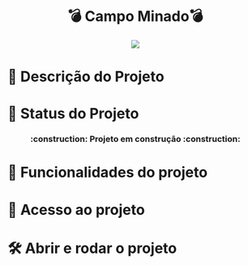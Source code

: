 <h1 align="center"> 💣 Campo Minado💣  </h1>

<div align="center">
  <a href="https://github.com/jeancarlo-schmitz/campo-minado">
    <img align="center" heigh="180em" src="https://user-images.githubusercontent.com/11407906/184350286-ed6db44c-3ece-42ab-ab17-dfffcdd863b8.jpg"/>
  </a>
</div>

<h1>📑 Descrição do Projeto </h1>

<h1>📍 Status do Projeto </h1>

<h3 align="center">
:construction:  Projeto em construção  :construction:
</h3>

<h1>🔨 Funcionalidades do projeto</h1>

<h1>📁 Acesso ao projeto</h1>

<h1>🛠️ Abrir e rodar o projeto</h1>
